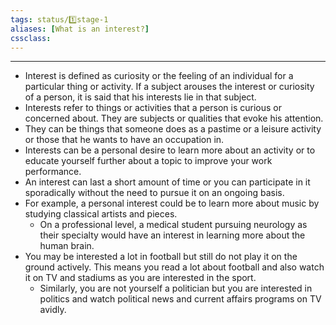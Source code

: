 ```yaml
---
tags: status/1️⃣stage-1 
aliases: [What is an interest?]
cssclass: 
---
```

---

- Interest is defined as curiosity or the feeling of an individual for a particular thing or activity. If a subject arouses the interest or curiosity of a person, it is said that his interests lie in that subject. 
- Interests refer to things or activities that a person is curious or concerned about. They are subjects or qualities that evoke his attention. 
- They can be things that someone does as a pastime or a leisure activity or those that he wants to have an occupation in. 
- Interests can be a personal desire to learn more about an activity or to educate yourself further about a topic to improve your work performance. 
- An interest can last a short amount of time or you can participate in it sporadically without the need to pursue it on an ongoing basis.
- For example, a personal interest could be to learn more about music by studying classical artists and pieces. 
	- On a professional level, a medical student pursuing neurology as their specialty would have an interest in learning more about the human brain.
- You may be interested a lot in football but still do not play it on the ground actively. This means you read a lot about football and also watch it on TV and stadiums as you are interested in the sport. 
	- Similarly, you are not yourself a politician but you are interested in politics and watch political news and current affairs programs on TV avidly.




